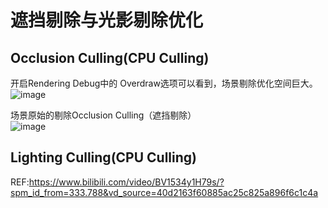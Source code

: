 # 遮挡剔除与光影剔除优化
## Occlusion Culling(CPU Culling)
开启Rendering Debug中的 Overdraw选项可以看到，场景剔除优化空间巨大。
<br>![image](https://github.com/ThereAreBearsComing/aBookOFtechArt/assets/74708198/809bdc07-e37a-4ea8-a8a8-2a901e0d4758)

场景原始的剔除Occlusion Culling（遮挡剔除）
<br>![image](https://github.com/ThereAreBearsComing/aBookOFtechArt/assets/74708198/2fcd538e-b8ab-411e-b319-60b3ea499972)



## Lighting Culling(CPU Culling)


REF:https://www.bilibili.com/video/BV1534y1H79s/?spm_id_from=333.788&vd_source=40d2163f60885ac25c825a896f6c1c4a




